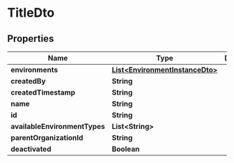 

# TitleDto

## Properties

Name | Type | Description | Notes
------------ | ------------- | ------------- | -------------
**environments** | [**List&lt;EnvironmentInstanceDto&gt;**](EnvironmentInstanceDto.md) |  |  [optional]
**createdBy** | **String** |  |  [optional]
**createdTimestamp** | **String** |  |  [optional]
**name** | **String** |  |  [optional]
**id** | **String** |  |  [optional]
**availableEnvironmentTypes** | **List&lt;String&gt;** |  |  [optional]
**parentOrganizationId** | **String** |  |  [optional]
**deactivated** | **Boolean** |  |  [optional]



